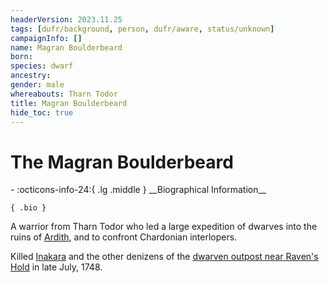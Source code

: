 ```yaml
---
headerVersion: 2023.11.25
tags: [dufr/background, person, dufr/aware, status/unknown]
campaignInfo: []
name: Magran Boulderbeard
born:
species: dwarf
ancestry:
gender: male
whereabouts: Tharn Todor
title: Magran Boulderbeard
hide_toc: true
---
```

# The Magran Boulderbeard
<div class="grid cards ext-narrow-margin ext-one-column" markdown>
- :octicons-info-24:{ .lg .middle } __Biographical Information__

    { .bio }

</div>


A warrior from Tharn Todor who led a large expedition of dwarves into the ruins of [Ardith](<../../gazetteer/sentinel-range/dwarven-kingdoms/ardith.md>), and to confront Chardonian interlopers. 

Killed [Inakara](<../other-nonhumans/inakara.md>) and the other denizens of the [dwarven outpost near Raven's Hold](<../../gazetteer/greater-dunmar/dunmari-basin/dwarven-outpost-raven-s-hold.md>) in late July, 1748.